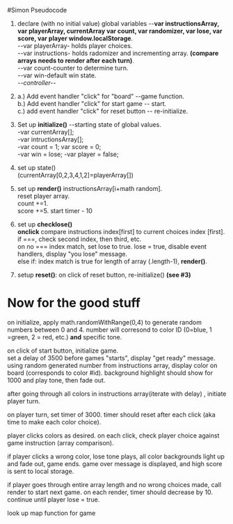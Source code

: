 #Simon Pseudocode
1. declare (with no initial value) global variables --**var instructionsArray, var playerArray, currentArray var count, var randomizer, var lose, var score, var player window.localStorage**.   
	--var playerArray- holds player choices.   
	--var instructions- holds radomizer and incrementing array. **(compare arrays needs to render after each turn)**.   
	--var count-counter to determine turn.  
	--var win-default win state.   
*--controller--*
2. a.) Add event handler "click" for "board" --game function.   
	b.) Add event handler "click" for start game -- start.  
	c.) add event handler "click" for reset button -- re-initialize.  
3. Set up **initialize()** --starting state of global values.  
-var currentArray[];  
-var intructionsArray[];  
-var count = 1;
var score = 0;  
-var win = lose;
-var player = false;
4. set up state()   
(currentArray[0,2,3,4,1,2]=playerArray[])
5. set up **render()**
instructionsArray[i+math random].   
reset player array.  
count +=1.   
score +=5. 
start timer - 10  

5. set up **checklose()**  
**onclick** compare instructions index[first] to current choices index [first]. if ===, check second index, then third, etc.  
   on no === index match, set lose to true. lose = true, disable event handlers, display "you lose" message.  
   else if: index match is true for length of array (.length-1), **render()**.   
   
6. setup **reset()**:
on click of reset button, re-initialize() **(see #3)**


Now for the good stuff
===
on initialize, apply math.randomWithRange(0,4) to generate random numbers between 0 and 4. number will corresond to color ID (0=blue, 1 =green, 2 = red, etc.) **and** specific tone. 

on  click of start button, initialize game.  
set a delay of 3500 before games "starts", display "get ready" message.  
using random generated number from instructions array, display color on board (corresponds to color #id). background highlight should show for 1000 and play tone, then fade out.
 
after going through all colors in instructions array(iterate with delay) , initiate player turn.  

on player turn, set timer of 3000. timer should reset after each click (aka time to make each color choice).  

player clicks colors as desired. on each click, check player choice against game instruction (array comparison).
   
if player clicks a wrong color, lose tone plays, all color backgrounds light up and fade out, game ends. game over message is displayed, and high score is sent to local storage.  

if player goes through entire array length and no wrong choices made, call render to start next game. on each render, timer should decrease by 10. continue until player lose = true.

look up map function for game




  


  

